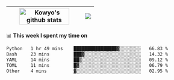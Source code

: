 | <a href="https://github.com/anuraghazra/github-readme-stats"><img width="85%" src="https://github-readme-stats.vercel.app/api?username=kowyo&show_icons=true&hide_border=true&theme=transparent" alt="Kowyo's github stats" /></a> | <a href="https://github.com/anuraghazra/github-readme-stats"><img align="center" src="https://github-readme-stats.vercel.app/api/top-langs/?username=kowyo&exclude_repo=Engineering-Competition-Robot,mobile-robot&hide=c,assembly,shaderlab,hlsl,mathematica,cmake&layout=compact&hide_border=true&theme=transparent" /></a> |
| ------------- | ------------- |

📊 **This week I spent my time on**
<!--START_SECTION:waka-->

```txt
Python   1 hr 49 mins    ████████████████▓░░░░░░░░   66.83 %
Bash     23 mins         ███▓░░░░░░░░░░░░░░░░░░░░░   14.32 %
YAML     14 mins         ██▒░░░░░░░░░░░░░░░░░░░░░░   09.12 %
TOML     11 mins         █▓░░░░░░░░░░░░░░░░░░░░░░░   06.79 %
Other    4 mins          ▓░░░░░░░░░░░░░░░░░░░░░░░░   02.95 %
```

<!--END_SECTION:waka-->
